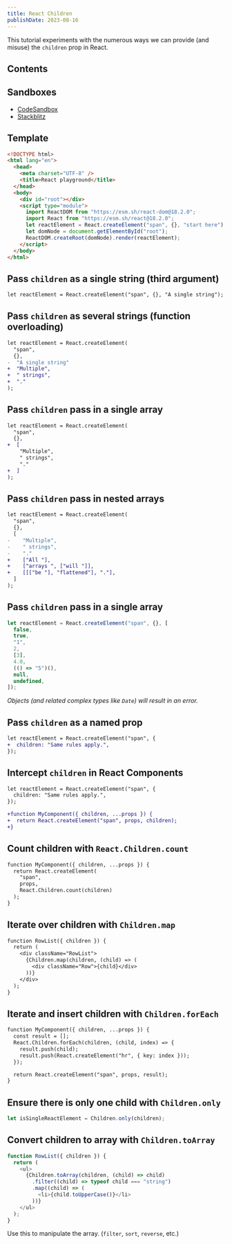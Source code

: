 ```yaml
---
title: React Children
publishDate: 2023-08-16
---
```


This tutorial experiments with the numerous ways we can provide (and misuse) the `children` prop in React.

## Contents

## Sandboxes

- [CodeSandbox](https://codesandbox.io/s/react-children-ncg78x?file=/src/index.html)
- [Stackblitz](https://stackblitz.com/edit/js-sbbksd?file=index.js)

## Template

```html
<!DOCTYPE html>
<html lang="en">
  <head>
    <meta charset="UTF-8" />
    <title>React playground</title>
  </head>
  <body>
    <div id="root"></div>
    <script type="module">
      import ReactDOM from "https://esm.sh/react-dom@18.2.0";
      import React from "https://esm.sh/react@18.2.0";
      let reactElement = React.createElement("span", {}, "start here");
      let domNode = document.getElementById("root");
      ReactDOM.createRoot(domNode).render(reactElement);
    </script>
  </body>
</html>
```

## Pass `children` as a single string (third argument)

```diff lang="js" ins=/"A single string"/
let reactElement = React.createElement("span", {}, "A single string");
```

## Pass `children` as several strings (function overloading)

```diff lang="js" /"Multiple", " strings", "."/
let reactElement = React.createElement(
  "span",
  {},
-  "A single string"
+  "Multiple",
+  " strings",
+  "."
);
```

## Pass `children` pass in a single array

```diff lang="js" /"Multiple", " strings", "."/
let reactElement = React.createElement(
  "span",
  {},
+  [
    "Multiple",
    " strings",
    "."
+  ]
);
```

## Pass `children` pass in nested arrays

```diff lang="js" /"Multiple", " strings", "."/
let reactElement = React.createElement(
  "span",
  {},
  [
-    "Multiple",
-    " strings",
-    "."
+    ["All "],
+    ["arrays ", ["will "]],
+    [[["be "], "flattened"], "."],
  ]
);
```

## Pass `children` pass in a single array

```js
let reactElement = React.createElement("span", {}, [
  false,
  true,
  "1",
  2,
  [3],
  4.0,
  (() => "5")(),
  null,
  undefined,
]);
```

_Objects (and related complex types like `Date`) will result in an error._

## Pass `children` as a named prop

```diff lang="js" ins=/children/
let reactElement = React.createElement("span", {
+  children: "Same rules apply.",
});
```

## Intercept `children` in React Components

```diff lang="js" ins=/children/
let reactElement = React.createElement("span", {
  children: "Same rules apply.",
});

+function MyComponent({ children, ...props }) {
+  return React.createElement("span", props, children);
+}
```

## Count children with `React.Children.count`

```diff lang="js" /React.Children.count/
function MyComponent({ children, ...props }) {
  return React.createElement(
    "span",
    props,
    React.Children.count(children)
  );
}
```

## Iterate over children with `Children.map`

```diff lang="js" /React.Children.map/
function RowList({ children }) {
  return (
    <div className="RowList">
      {Children.map(children, (child) => (
        <div className="Row">{child}</div>
      ))}
    </div>
  );
}
```

## Iterate and insert children with `Children.forEach`

```diff lang="js" /React.Children.forEach/
function MyComponent({ children, ...props }) {
  const result = [];
  React.Children.forEach(children, (child, index) => {
    result.push(child);
    result.push(React.createElement("hr", { key: index }));
  });

  return React.createElement("span", props, result);
}
```

## Ensure there is only one child with `Children.only`

```js
let isSingleReactElement = Children.only(children);
```

## Convert children to array with `Children.toArray`

```js /Children.toArray/
function RowList({ children }) {
  return (
    <ul>
      {Children.toArray(children, (child) => child)
        .filter((child) => typeof child === "string")
        .map((child) => (
          <li>{child.toUpperCase()}</li>
        ))}
    </ul>
  );
}
```

Use this to manipulate the array.
(`filter`, `sort`, `reverse`, etc.)
